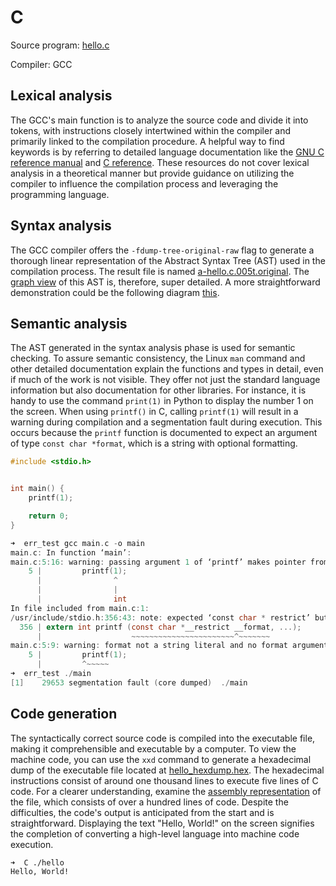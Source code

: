 # C

Source program: [hello.c](./hello.c)

Compiler: GCC

## Lexical analysis

The GCC's main function is to analyze the source code and divide it into tokens, with instructions closely intertwined within the compiler and primarily linked to the compilation procedure. A helpful way to find keywords is by referring to detailed language documentation like the [GNU C reference manual](https://www.gnu.org/software/gnu-c-manual/gnu-c-manual.html) and [C reference](https://en.cppreference.com/w/c). These resources do not cover lexical analysis in a theoretical manner but provide guidance on utilizing the compiler to influence the compilation process and leveraging the programming language.

## Syntax analysis

The GCC compiler offers the `-fdump-tree-original-raw` flag to generate a thorough linear representation of the Abstract Syntax Tree (AST) used in the compilation process. The result file is named [a-hello.c.005t.original](./a-hello.c.005t.original). The [graph view](./AST.png) of this AST is, therefore, super detailed. A more straightforward demonstration could be the following diagram [this](./AST_simple.tex).

## Semantic analysis

The AST generated in the syntax analysis phase is used for semantic checking. To assure semantic consistency, the Linux `man` command and other detailed documentation explain the functions and types in detail, even if much of the work is not visible. They offer not just the standard language information but also documentation for other libraries. For instance, it is handy to use the command `print(1)` in Python to display the number 1 on the screen. When using `printf()` in C, calling `printf(1)` will result in a warning during compilation and a segmentation fault during execution. This occurs because the `printf` function is documented to expect an argument of type `const char *format`, which is a string with optional formatting.

```c
#include <stdio.h>


int main() {
	printf(1);

	return 0;
}


```

```c
➜  err_test gcc main.c -o main
main.c: In function ‘main’:
main.c:5:16: warning: passing argument 1 of ‘printf’ makes pointer from integer without a cast [-Wint-conversion]
    5 |         printf(1);
      |                ^
      |                |
      |                int
In file included from main.c:1:
/usr/include/stdio.h:356:43: note: expected ‘const char * restrict’ but argument is of type ‘int’
  356 | extern int printf (const char *__restrict __format, ...);
      |                    ~~~~~~~~~~~~~~~~~~~~~~~^~~~~~~~
main.c:5:9: warning: format not a string literal and no format arguments [-Wformat-security]
    5 |         printf(1);
      |         ^~~~~~
➜  err_test ./main                                                     
[1]    29653 segmentation fault (core dumped)  ./main
```

## Code generation

The syntactically correct source code is compiled into the executable file, making it comprehensible and executable by a computer. To view the machine code, you can use the `xxd` command to generate a hexadecimal dump of the executable file located at [hello_hexdump.hex](./hello_hexdump.hex). The hexadecimal instructions consist of around one thousand lines to execute five lines of C code. For a clearer understanding, examine the [assembly representation](./hello_asm.asm) of the file, which consists of over a hundred lines of code. Despite the difficulties, the code's output is anticipated from the start and is straightforward. Displaying the text "Hello, World!" on the screen signifies the completion of converting a high-level language into machine code execution.

```sh
➜  C ./hello 
Hello, World!
```